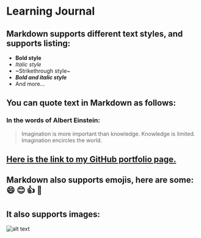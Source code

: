 # **Learning Journal** 

## Markdown supports different text styles, and supports listing:
- **Bold style**
- *Italic style*
- ~Strikethrough style~
- ***Bold and italic style***
- And more...


## You can quote text in Markdown as follows:
### In the words of Albert Einstein:
>Imagination is more important than knowledge. Knowledge is limited. Imagination encircles the world.

## [Here is the  link to my GitHub portfolio page.](https://github.com/NisreenKil/learning-journal)

## Markdown also supports emojis, here are some: :smile: :blush: :+1: :eyes:

## It also supports images:
![alt text](https://animals.net/wp-content/uploads/2019/06/Cockatiel-4-650x425.jpg)

